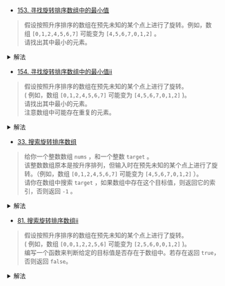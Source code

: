 
- [153. 寻找旋转排序数组中的最小值](https://leetcode-cn.com/problems/find-minimum-in-rotated-sorted-array/)
> 假设按照升序排序的数组在预先未知的某个点上进行了旋转。例如，数组 `[0,1,2,4,5,6,7]` 可能变为 `[4,5,6,7,0,1,2]` 。     
请找出其中最小的元素。

<details>
    <summary>解法</summary>
    
```python
class Solution:
    def findMin(self, nums: List[int]) -> int:
        lo, hi = 0, len(nums) - 1
        while lo < hi:
            mid = lo + ((hi - lo) >> 1)
            if nums[mid] > nums[hi]:
                lo = mid + 1
            else:
                hi = mid
        return nums[lo]
```
</details>


- [154. 寻找旋转排序数组中的最小值ii](https://leetcode-cn.com/problems/find-minimum-in-rotated-sorted-array-ii/)
> 假设按照升序排序的数组在预先未知的某个点上进行了旋转。     
( 例如，数组 `[0,1,2,4,5,6,7]` 可能变为 `[4,5,6,7,0,1,2]` )。     
请找出其中最小的元素。       
注意数组中可能存在重复的元素。   

<details>
    <summary>解法</summary>
    
```python
class Solution:
    def findMin(self, nums: List[int]) -> int:
        lo, hi = 0, len(nums) - 1
        while lo < hi:
            mid = lo + ((hi - lo) >> 1)
            if nums[mid] > nums[hi]:
                lo = mid + 1
            elif nums[mid] < nums[hi]:
                hi = mid
            else:
                hi -= 1
        return nums[lo]
```
</details>


- [33. 搜索旋转排序数组](https://leetcode-cn.com/problems/search-in-rotated-sorted-array/)
> 给你一个整数数组 `nums` ，和一个整数 `target` 。     
该整数数组原本是按升序排列，但输入时在预先未知的某个点上进行了旋转。（例如，数组 `[0,1,2,4,5,6,7]` 可能变为 `[4,5,6,7,0,1,2]` ）。        
请你在数组中搜索 `target` ，如果数组中存在这个目标值，则返回它的索引，否则返回 `-1` 。

<details>
    <summary>解法</summary>
    
```python
class Solution:
    def search(self, nums: List[int], target: int) -> int:
        lo, hi = 0, len(nums) - 1
        while lo <= hi:
            mid = lo + ((hi - lo) >> 1)
            if nums[mid] == target:
                return mid
            if nums[lo] <= nums[mid]:
                if nums[lo] <= target < nums[mid]:
                    hi = mid - 1
                else:
                    lo = mid + 1
            else:
                if nums[mid] < target <= nums[hi]:
                    lo = mid + 1
                else:
                    hi = mid - 1
        return -1
```
</details>


- [81. 搜索旋转排序数组ii](https://leetcode-cn.com/problems/search-in-rotated-sorted-array-ii/)
> 假设按照升序排序的数组在预先未知的某个点上进行了旋转。     
( 例如，数组 `[0,0,1,2,2,5,6]` 可能变为 `[2,5,6,0,0,1,2]` )。     
编写一个函数来判断给定的目标值是否存在于数组中。若存在返回 `true`，否则返回 `false`。

<details>
    <summary>解法</summary>
    
```python
class Solution:
    def search(self, nums: List[int], target: int) -> bool:
        lo, hi = 0, len(nums) - 1
        while lo <= hi:
            mid = lo + ((hi - lo) >> 1)
            if nums[mid] == target:
                return True
            if nums[lo] == nums[mid] == nums[hi]:
                lo += 1
                hi -= 1
                continue
            if nums[lo] <= nums[mid]:
                if nums[lo] <= target < nums[mid]:
                    hi = mid - 1
                else:
                    lo = mid + 1
            else:
                if nums[mid] < target <= nums[hi]:
                    lo = mid + 1
                else:
                    hi = mid - 1
        return False
```
</details>
